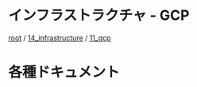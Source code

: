 # インフラストラクチャ - GCP

[root](./../../../README.md) 
/ [14_infrastructure](./../README.md) 
/ [11_gcp](./README.md)

# 各種ドキュメント
